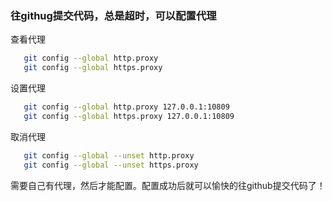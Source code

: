 ### 往githug提交代码，总是超时，可以配置代理

查看代理

```bash
   git config --global http.proxy
   git config --global https.proxy
```

设置代理

```bash
   git config --global http.proxy 127.0.0.1:10809
   git config --global https.proxy 127.0.0.1:10809
```

取消代理

```bash
   git config --global --unset http.proxy
   git config --global --unset https.proxy  
```

需要自己有代理，然后才能配置。配置成功后就可以愉快的往github提交代码了！
